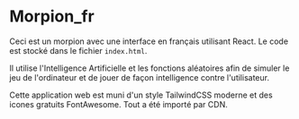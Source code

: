 # Morpion_fr
Ceci est un morpion avec une interface en français utilisant React. Le code est stocké dans le fichier `index.html`.

Il utilise l'Intelligence Artificielle et les fonctions aléatoires afin de simuler le jeu de l'ordinateur et de jouer de façon intelligence contre l'utilisateur.

Cette application web est muni d'un style TailwindCSS moderne et des icones gratuits FontAwesome. Tout a été importé par CDN.

